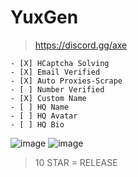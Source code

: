 # YuxGen

> https://discord.gg/axe



```
- [X] HCaptcha Solving
- [X] Email Verified
- [X] Auto Proxies-Scrape
- [ ] Number Verified
- [X] Custom Name
- [ ] HQ Name
- [ ] HQ Avatar
- [ ] HQ Bio
```

![image](https://user-images.githubusercontent.com/99289712/175354204-c900b836-996f-4634-9b1e-f8098060e0f2.png)
![image](https://user-images.githubusercontent.com/99289712/175357267-ac4728b7-9b98-4a70-805b-330b1dc82f20.png)


> 10 STAR = RELEASE

